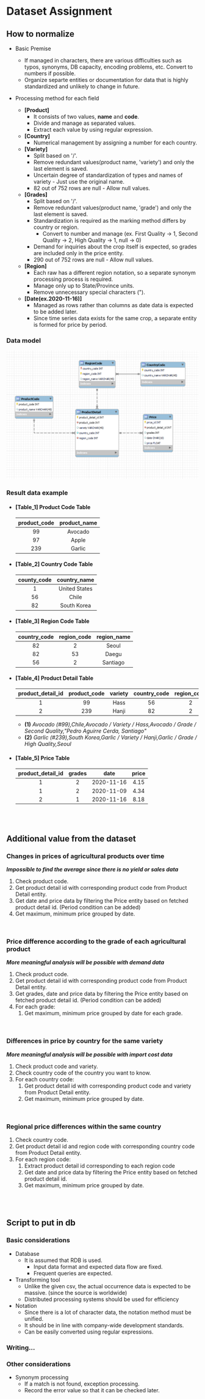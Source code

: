 # Dataset Assignment

## How to normalize

* Basic Premise
  * If managed in characters, there are various difficulties such as typos, synonyms, DB capacity, encoding problems, etc. 
    Convert to numbers if possible.
  * Organize separte entities or documentation for data that is highly standardized and unlikely to change in future.

* Processing method for each field
  * **[Product]**
    * It consists of two values, **name** and **code**.
    * Divide and manage as separated values.
    * Extract each value by using regular expression.
  * **[Country]**
    * Numerical management by assigning a number for each country.
  * **[Variety]** 
    * Split based on '/'.
    * Remove redundant values(product name, 'variety') and only the last element is saved.
    * Uncertain degree of standardization of types and names of variety - Just use the original name.
    * 82 out of 752 rows are null - Allow null values.
  * **[Grades]**
    * Split based on '/'.
    * Remove redundant values(product name, 'grade') and only the last element is saved.
    * Standardization is required as the marking method differs by country or region.
      * Convert to number and manage (ex. First Quality -> 1, Second Quality -> 2, High Quality -> 1, null -> 0)
    * Demand for inquiries about the crop itself is expected, so grades are included only in the price entity.
    * 290 out of 752 rows are null - Allow null values.
  * **[Region]**
    * Each raw has a different region notation, so a separate synonym processing process is required.
    * Manage only up to State/Province units.
    * Remove unnecessary special characters (").
  * **[Date(ex.2020-11-16)]**
    * Managed as rows rather than columns as date data is expected to be added later.
    * Since time series data exists for the same crop, a separate entity is formed for price by period.


### Data model
![ERD](./img/price_erd.png)



### Result data example
* #### [Table_1] Product Code Table
  product_code | product_name
  :----------: | :----------:
    99         | Avocado
    97         | Apple
    239        | Garlic

* #### [Table_2] Country Code Table
  county_code | country_name
  :----------: | :----------:
    1          | United States
    56         | Chile
    82         | South Korea

* #### [Table_3] Region Code Table
  country_code | region_code | region_name
  :----------: |:-----------:| :---------:
    82         |      2      | Seoul
    82         |     53      | Daegu
    56         |      2      | Santiago

* #### [Table_4] Product Detail Table
  product_detail_id | product_code | variety | country_code | region_code
  :----------------:| :----------: | :-----: |:------------:| :----:
   1  | 99 | Hass |      56      | 2
   2  | 239 | Hanji |      82      | 2
    
  * **(1)** *Avocado (#99),Chile,Avocado / Variety / Hass,Avocado / Grade / Second Quality,"Pedro Aguirre Cerda, Santiago"*
  * **(2)** *Garlic (#239),South Korea,Garlic / Variety / Hanji,Garlic / Grade / High Quality,Seoul*

* #### [Table_5] Price Table
  product_detail_id | grades |   date    | price
  :---------------: |:-----: |:---------:| :---:
    1   | 2 | 2020-11-16 | 4.15
    1   | 2 | 2020-11-09 | 4.34
    2   | 1 | 2020-11-16 | 8.18

<br><br>

## Additional value from the dataset
### Changes in prices of agricultural products over time
__*Impossible to find the average since there is no yield or sales data*__
1. Check product code.
2. Get product detail id with corresponding product code from Product Detail entity.
3. Get date and price data by filtering the Price entity based on fetched product detail id. (Period condition can be added)
4. Get maximum, minimum price grouped by date.

<br>

### Price difference according to the grade of each agricultural product
__*More meaningful analysis will be possible with demand data*__
1. Check product code.
2. Get product detail id with corresponding product code from Product Detail entity.
3. Get grades, date and price data by filtering the Price entity based on fetched product detail id. (Period condition can be added)
4. For each grade:
   1. Get maximum, minimum price grouped by date for each grade. 
   
<br>

### Differences in price by country for the same variety
__*More meaningful analysis will be possible with import cost data*__
1. Check product code and variety.
2. Check country code of the country you want to know.
3. For each country code:
   1. Get product detail id with corresponding product code and variety from Product Detail entity.
   2. Get maximum, minimum price grouped by date.

<br>

### Regional price differences within the same country
1. Check country code.
2. Get product detail id and region code with corresponding country code from Product Detail entity.
3. For each region code:
   1. Extract product detail id corresponding to each region code
   2. Get date and price data by filtering the Price entity based on fetched product detail id.
   3. Get maximum, minimum price grouped by date.

<br><br>

## Script to put in db
### Basic considerations
* Database
  * It is assumed that RDB is used.
    * Input data format and expected data flow are fixed.
    * Frequent queries are expected.
* Transforming tool
  * Unlike the given csv, the actual occurrence data is expected to be massive. (since the source is worldwide)
  * Distributed processing systems should be used for efficiency
* Notation
  * Since there is a lot of character data, the notation method must be unified.
  * It should be in line with company-wide development standards.
  * Can be easily converted using regular expressions.

### Writing...


### Other considerations 
* Synonym processing
  * If a match is not found, exception processing.
  * Record the error value so that it can be checked later.